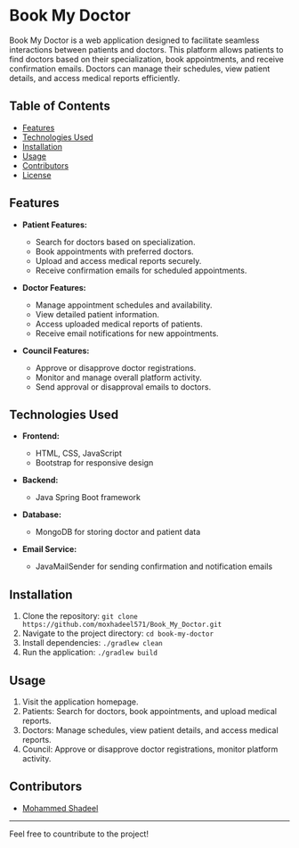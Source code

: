 # Book My Doctor

Book My Doctor is a web application designed to facilitate seamless interactions between patients and doctors. This platform allows patients to find doctors based on their specialization, book appointments, and receive confirmation emails. Doctors can manage their schedules, view patient details, and access medical reports efficiently.

## Table of Contents

- [Features](#features)
- [Technologies Used](#technologies-used)
- [Installation](#installation)
- [Usage](#usage)
- [Contributors](#contributors)
- [License](#license)

## Features

- **Patient Features:**
  - Search for doctors based on specialization.
  - Book appointments with preferred doctors.
  - Upload and access medical reports securely.
  - Receive confirmation emails for scheduled appointments.

- **Doctor Features:**
  - Manage appointment schedules and availability.
  - View detailed patient information.
  - Access uploaded medical reports of patients.
  - Receive email notifications for new appointments.

- **Council Features:**
  - Approve or disapprove doctor registrations.
  - Monitor and manage overall platform activity.
  - Send approval or disapproval emails to doctors.

## Technologies Used

- **Frontend:**
  - HTML, CSS, JavaScript
  - Bootstrap for responsive design

- **Backend:**
  - Java Spring Boot framework

- **Database:**
  - MongoDB for storing doctor and patient data

- **Email Service:**
  - JavaMailSender for sending confirmation and notification emails

## Installation

1. Clone the repository: `git clone https://github.com/moxhadeel571/Book_My_Doctor.git`
2. Navigate to the project directory: `cd book-my-doctor`
3. Install dependencies: `./gradlew clean`
4. Run the application: `./gradlew build`

## Usage

1. Visit the application homepage.
2. Patients: Search for doctors, book appointments, and upload medical reports.
3. Doctors: Manage schedules, view patient details, and access medical reports.
4. Council: Approve or disapprove doctor registrations, monitor platform activity.

## Contributors

- [Mohammed Shadeel](https://github.com/moxhadeel571)


---

Feel free to countribute to the project!
